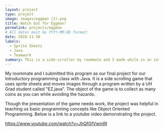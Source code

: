 ```yaml
---
layout: project
type: project
image: images/eggman (2).png
title: Watch Out for Eggman!
permalink: projects/eggman
# All dates must be YYYY-MM-DD format!
date: 2018-11-30
labels:
  - Sprite Sheets
  - Java
  - Teamwork
summary: This is a side-scroller my roommate and I made while in an introductory programming class.
---
```


My roommate and I submitted this program as our final project for our Introductory programming class with Java. It is a side scrolling game that uses sprite sheets and moves images through a program written by a UH Grad student called "EZ.java". The object of the game is to collect as many coins as you can while avoiding the hazards. 

Though the presentation of the game needs work, the project was helpful in teaching us basic programming concepts like Object Oriented Programming. Below is a link to a youtube video demonstrating the project.

https://www.youtube.com/watch?v=JhQfGfVwmRI
